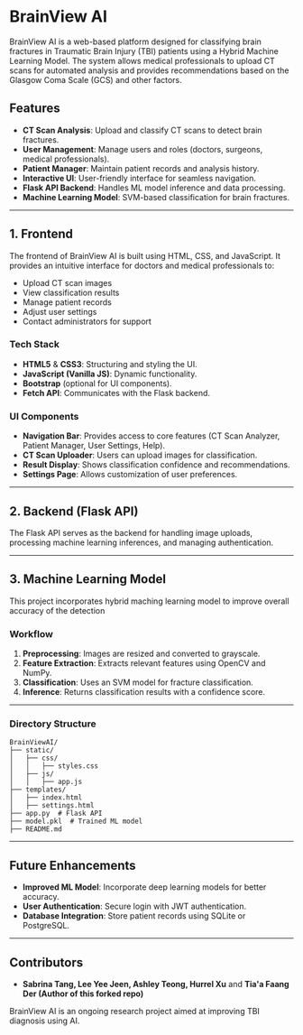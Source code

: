 # BrainView AI

BrainView AI is a web-based platform designed for classifying brain fractures in Traumatic Brain Injury (TBI) patients using a Hybrid Machine Learning Model. The system allows medical professionals to upload CT scans for automated analysis and provides recommendations based on the Glasgow Coma Scale (GCS) and other factors.

## Features

- **CT Scan Analysis**: Upload and classify CT scans to detect brain fractures.
- **User Management**: Manage users and roles (doctors, surgeons, medical professionals).
- **Patient Manager**: Maintain patient records and analysis history.
- **Interactive UI**: User-friendly interface for seamless navigation.
- **Flask API Backend**: Handles ML model inference and data processing.
- **Machine Learning Model**: SVM-based classification for brain fractures.

---

## 1. Frontend

The frontend of BrainView AI is built using HTML, CSS, and JavaScript. It provides an intuitive interface for doctors and medical professionals to:

- Upload CT scan images
- View classification results
- Manage patient records
- Adjust user settings
- Contact administrators for support

### Tech Stack
- **HTML5** & **CSS3**: Structuring and styling the UI.
- **JavaScript (Vanilla JS)**: Dynamic functionality.
- **Bootstrap** (optional for UI components).
- **Fetch API**: Communicates with the Flask backend.

### UI Components
- **Navigation Bar**: Provides access to core features (CT Scan Analyzer, Patient Manager, User Settings, Help).
- **CT Scan Uploader**: Users can upload images for classification.
- **Result Display**: Shows classification confidence and recommendations.
- **Settings Page**: Allows customization of user preferences.

---

## 2. Backend (Flask API)

The Flask API serves as the backend for handling image uploads, processing machine learning inferences, and managing authentication.

---

## 3. Machine Learning Model

This project incorporates hybrid maching learning model to improve overall accuracy of the detection

### Workflow
1. **Preprocessing**: Images are resized and converted to grayscale.
2. **Feature Extraction**: Extracts relevant features using OpenCV and NumPy.
3. **Classification**: Uses an SVM model for fracture classification.
4. **Inference**: Returns classification results with a confidence score.

---

### Directory Structure
```
BrainViewAI/
├── static/
│   ├── css/
│   │   ├── styles.css
│   ├── js/
│   │   ├── app.js
├── templates/
│   ├── index.html
│   ├── settings.html
├── app.py  # Flask API
├── model.pkl  # Trained ML model
├── README.md
```

---

## Future Enhancements
- **Improved ML Model**: Incorporate deep learning models for better accuracy.
- **User Authentication**: Secure login with JWT authentication.
- **Database Integration**: Store patient records using SQLite or PostgreSQL.

---

## Contributors
- **Sabrina Tang, Lee Yee Jeen, Ashley Teong, Hurrel Xu** and **Tia'a Faang Der (Author of this forked repo)**

BrainView AI is an ongoing research project aimed at improving TBI diagnosis using AI.


